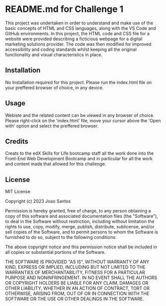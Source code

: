 # README.md for Challenge 1

This project was undertaken in order to understand and make use of the basic concepts of HTML and CSS languages, along with the VS Code and GitHub environments. In this project, the HTML code and CSS file for a website were provided describing a ficticious webpage for a digital marketing solutions provider. The code was then modified for improved accessibility and coding standards whilst keeping all the original functionality and visual characteristics in place. 

## Installation
No Installation required for this project. Please run the index.html file on your preffered browser of choice, in any device. 

## Usage
Webiste and the related content can be viewed in any browser of choice. Please right-click on the 'index.html' file, move your cursor above the 'Open with' option and select the preffered browser. 

## Credits
Creats to the edX Skills for Life bootcamp staff all the work done into the Front-End Web Development Bootcamp and in particular for all the work and content made that allowed for this challenge. 

## License

MIT License

Copyright (c) 2023 Joao Santos

Permission is hereby granted, free of charge, to any person obtaining a copy
of this software and associated documentation files (the "Software"), to deal
in the Software without restriction, including without limitation the rights
to use, copy, modify, merge, publish, distribute, sublicense, and/or sell
copies of the Software, and to permit persons to whom the Software is
furnished to do so, subject to the following conditions:

The above copyright notice and this permission notice shall be included in all
copies or substantial portions of the Software.

THE SOFTWARE IS PROVIDED "AS IS", WITHOUT WARRANTY OF ANY KIND, EXPRESS OR
IMPLIED, INCLUDING BUT NOT LIMITED TO THE WARRANTIES OF MERCHANTABILITY,
FITNESS FOR A PARTICULAR PURPOSE AND NONINFRINGEMENT. IN NO EVENT SHALL THE
AUTHORS OR COPYRIGHT HOLDERS BE LIABLE FOR ANY CLAIM, DAMAGES OR OTHER
LIABILITY, WHETHER IN AN ACTION OF CONTRACT, TORT OR OTHERWISE, ARISING FROM,
OUT OF OR IN CONNECTION WITH THE SOFTWARE OR THE USE OR OTHER DEALINGS IN THE
SOFTWARE.
